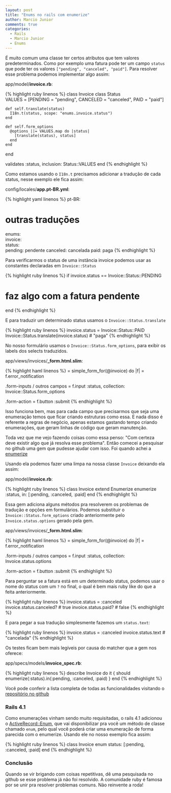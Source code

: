 ```yaml
---
layout: post
title: "Enums no rails com enumerize"
author: Marcio Junior
comments: true
categories:
  - Rails
  - Marcio Junior
  - Enums
---
```


É muito comum uma classe ter certos atributos que tem valores predeterminados. Como por exemplo
uma fatura pode ter um campo `status` que pode ter os valores `["pending", "canceled", "paid"]`.
Para resolver esse problema podemos implementar algo assim:

app/model/**invoice.rb**:

{% highlight ruby linenos %}
class Invoice
  class Status            
    VALUES = [PENDING = "pending", CANCELED = "canceled", PAID = "paid"]

    def self.translate(status)
      I18n.t(status, scope: "enums.invoice.status") 
    end                   

    def self.form_options 
      @options ||= VALUES.map do |status|
        [translate(status), status]    
      end         
    end                   
  end

  validates :status, inclusion: Status::VALUES
end
{% endhighlight %}

Como estamos usando o `I18n.t` precisamos adicionar a tradução de cada status, nesse exemplo ele fica assim:

config/locales/**app.pt-BR.yml**:

{% highlight yaml linenos %}
pt-BR:                    
   # outras traduções
   enums:                  
     invoice:              
       status:             
         pending: pendente 
         canceled: cancelada
         paid: paga 
{% endhighlight %}

Para verificarmos o status de uma instância invoice podemos usar as constantes declaradas em `Invoice::Status`

{% highlight ruby linenos %}
if invoice.status == Invoice::Status::PENDING
  # faz algo com a fatura pendente
end
{% endhighlight %}

E para traduzir um determinado status usamos o `Invoice::Status.translate`

{% highlight ruby linenos %}
  invoice.status = Invoice::Status::PAID
  Invoice::Status.translate(invoice.status) # "paga"
{% endhighlight %}

No nosso formulário usamos o `Invoice::Status.form_options`, para exibir os labels dos selects traduzidos.

app/views/invoices/**_form.html.slim**:

{% highlight haml linenos %}
= simple_form_for(@invoice) do |f|
   = f.error_notification

   .form-inputs
     / outros campos
     = f.input :status, collection: Invoice::Status.form_options

   .form-action
     = f.button :submit
{% endhighlight %}

Isso funciona bem, mas para cada campo que precisarmos que seja uma enumeração temos que ficar criando estruturas como essa.
E nada disso é referente a regras de negócio, apenas estamos gastando tempo criando enumerações, que geram linhas de código que
geram manutenção.

Toda vez que me vejo fazendo coisas como essa penso: "Com certeza deve existir algo que já resolva esse problema". Então comecei
a pesquisar no github uma gem que pudesse ajudar com isso. Foi quando achei a [enumerize](https://github.com/brainspec/enumerize)

Usando ela podemos fazer uma limpa na nossa classe `Invoice` deixando ela assim:

app/model/**invoice.rb**:

{% highlight ruby linenos %}
  class Invoice
    extend Enumerize
    enumerize :status, in: [:pending, :canceled, :paid]
  end
{% endhighlight %}

Essa gem adiciona alguns métodos pra resolverem os problemas de tradução e opções em formulários.
Podemos substituir o `Invoice::Status.form_options` criado anteriormente pelo `Invoice.status.options` gerado pela gem.

app/views/invoices/**_form.html.slim**:

{% highlight haml linenos %}
= simple_form_for(@invoice) do |f|
   = f.error_notification

   .form-inputs
     / outros campos
     = f.input :status, collection: Invoice.status.options

   .form-action
     = f.button :submit
{% endhighlight %}

Para perguntar se a fatura está em um determinado status, podemos usar o nome do status com
um `?` no final, o qual é bem mais ruby like do que a feita anteriormente.

{% highlight ruby linenos %}
  invoice.status = :canceled
  invoice.status.canceled? # true
  invoice.status.paid? # false
{% endhighlight %}

E para pegar a sua tradução simplesmente fazemos um `status.text`:

{% highlight ruby linenos %}
  invoice.status = :canceled
  invoice.status.text # "cancelada"
{% endhighlight %}

Os testes ficam bem mais legíveis por causa do matcher que a gem nos oferece:

app/specs/models/**invoice_spec.rb**:

{% highlight ruby linenos %}
  describe Invoice do
    it { should enumerize(:status).in(:pending, :canceled, :paid) }
  end
{% endhighlight %}

Você pode conferir a lista completa de todas as funcionalidades visitando o [repositório no github](https://github.com/brainspec/enumerize)

### Rails 4.1

Como enumerações vinham sendo muito requisitadas, o rails 4.1 adicionou o [ActiveRecord::Enum](http://edgeapi.rubyonrails.org/classes/ActiveRecord/Enum.html), 
que vai disponibilizar pra você um método de classe chamado `enum`, pelo qual você poderá criar uma enumeração de forma parecida com o enumerize.
Usando ele no nosso exemplo fica assim:

{% highlight ruby linenos %}
  class Invoice
    enum status: [:pending, :canceled, :paid]
  end
{% endhighlight %}

### Conclusão

Quando se vir brigando com coisas repetitivas, dê uma pesquisada no github se esse problema já não foi resolvido.
A comunidade ruby é famosa por se unir pra resolver problemas comuns. Não reinvente a roda!
